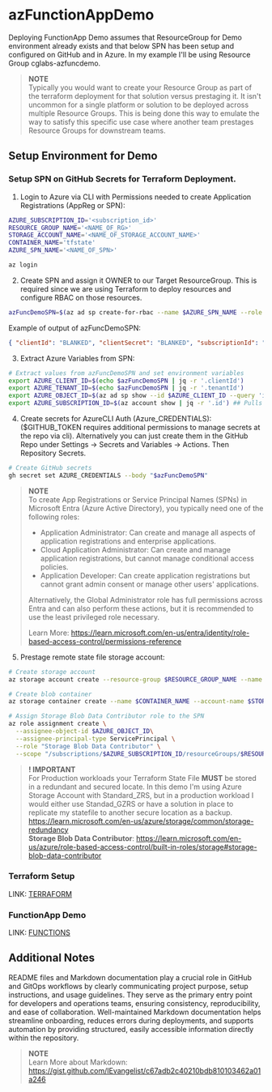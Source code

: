 # azFunctionAppDemo
Deploying FunctionApp Demo assumes that ResourceGroup for Demo environment already exists and that below SPN has been setup and configured on GitHub and in Azure. In my example I'll be using Resource Group cglabs-azfuncdemo. 

>**NOTE**  
Typically you would want to create your Resource Group as part of the terraform deployment for that solution versus prestaging it. It isn't uncommon for a single platform or solution to be deployed across multiple Resource Groups. This is being done this way to emulate the way to satisfy this specific use case where another team prestages Resource Groups for downstream teams. 


## Setup Environment for Demo ##

### Setup SPN on GitHub Secrets for Terraform Deployment. ### 

1. Login to Azure via CLI with Permissions needed to create Application Registrations (AppReg or SPN):
```bash
AZURE_SUBSCRIPTION_ID='<subscription_id>'
RESOURCE_GROUP_NAME='<NAME_OF_RG>'
STORAGE_ACCOUNT_NAME='<NAME_OF_STORAGE_ACCOUNT_NAME>'
CONTAINER_NAME='tfstate'
AZURE_SPN_NAME='<NAME_OF_SPN>'

az login
```

2. Create SPN and assign it OWNER to our Target ResourceGroup. This is required since we are using Terraform to deploy resources and configure RBAC on those resources. 
```bash
azFuncDemoSPN=$(az ad sp create-for-rbac --name $AZURE_SPN_NAME --role Owner --scopes /subscriptions/$AZURE_SUBSCRIPTION_ID/resourceGroups/$RESOURCE_GROUP_NAME --sdk-auth)
```

Example of output of azFuncDemoSPN:
```json
{ "clientId": "BLANKED", "clientSecret": "BLANKED", "subscriptionId": "BLANKED", "tenantId": "BLANKED", "activeDirectoryEndpointUrl": "https://login.microsoftonline.com", "resourceManagerEndpointUrl": "https://management.azure.com/", "activeDirectoryGraphResourceId": "https://graph.windows.net/", "sqlManagementEndpointUrl": "https://management.core.windows.net:8443/", "galleryEndpointUrl": "https://gallery.azure.com/", "managementEndpointUrl": "https://management.core.windows.net/" }
```

3. Extract Azure Variables from SPN:
```bash
# Extract values from azFuncDemoSPN and set environment variables
export AZURE_CLIENT_ID=$(echo $azFuncDemoSPN | jq -r '.clientId')
export AZURE_TENANT_ID=$(echo $azFuncDemoSPN | jq -r '.tenantId')
export AZURE_OBJECT_ID=$(az ad sp show --id $AZURE_CLIENT_ID --query 'id' -o tsv)
export AZURE_SUBSCRIPTION_ID=$(az account show | jq -r '.id') ## Pulls Subscription via AzCLI Context.
```

4. Create secrets for AzureCLI Auth (Azure_CREDENTIALS):  
 ($GITHUB_TOKEN requires additional permissions to manage secrets at the repo via cli). Alternatively you can just create them in the GitHub Repo under Settings -> Secrets and Variables -> Actions. Then Repository Secrets. 
```bash
# Create GitHub secrets
gh secret set AZURE_CREDENTIALS --body "$azFuncDemoSPN"
```

>**NOTE**  
> To create App Registrations or Service Principal Names (SPNs) in Microsoft Entra (Azure Active Directory), you typically need one of the following roles:  
> - Application Administrator: Can create and manage all aspects of application registrations and enterprise applications.
> - Cloud Application Administrator: Can create and manage application registrations, but cannot manage conditional access policies.
> - Application Developer: Can create application registrations but cannot grant admin consent or manage other users' applications.  
>  
> Alternatively, the Global Administrator role has full permissions across Entra and can also perform these actions, but it is recommended to use the least privileged role necessary.  
>  
> Learn More: https://learn.microsoft.com/en-us/entra/identity/role-based-access-control/permissions-reference

5. Prestage remote state file storage account: 
```bash
# Create storage account
az storage account create --resource-group $RESOURCE_GROUP_NAME --name $STORAGE_ACCOUNT_NAME --sku Standard_ZRS --encryption-services blob

# Create blob container
az storage container create --name $CONTAINER_NAME --account-name $STORAGE_ACCOUNT_NAME

# Assign Storage Blob Data Contributor role to the SPN
az role assignment create \
  --assignee-object-id $AZURE_OBJECT_ID\
  --assignee-principal-type ServicePrincipal \
  --role "Storage Blob Data Contributor" \
  --scope "/subscriptions/$AZURE_SUBSCRIPTION_ID/resourceGroups/$RESOURCE_GROUP_NAME"

```
> **! IMPORTANT**  
> For Production workloads your Terraform State File __**MUST**__ be stored in a redundant and secured locate. In this demo I'm using Azure Storage Account with  Standard_ZRS, but in a production workload I would either use Standad_GZRS or have a solution in place to replicate my statefile to another secure location as a backup. https://learn.microsoft.com/en-us/azure/storage/common/storage-redundancy  
**Storage Blob Data Contributor**: https://learn.microsoft.com/en-us/azure/role-based-access-control/built-in-roles/storage#storage-blob-data-contributor

### Terraform Setup ###

LINK: [TERRAFORM](infra/README.md)

### FunctionApp Demo ###

LINK: [FUNCTIONS](functions/README.md)

## Additional Notes ##

README files and Markdown documentation play a crucial role in GitHub and GitOps workflows by clearly communicating project purpose, setup instructions, and usage guidelines. They serve as the primary entry point for developers and operations teams, ensuring consistency, reproducibility, and ease of collaboration. Well-maintained Markdown documentation helps streamline onboarding, reduces errors during deployments, and supports automation by providing structured, easily accessible information directly within the repository.

> **NOTE**  
> Learn More about Markdown: https://gist.github.com/IEvangelist/c67adb2c40210bdb810103462a01a246
